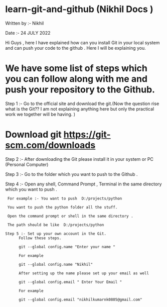 # learn-git-and-github (Nikhil Docs )

Written by :- Nikhil

Date :- 24 JULY 2022 

Hi Guys , here I have explained how can you install Git in your local system and can push your code to the github . Here I will be explaining you.


# We have some list of steps which you can follow along with me and push your repository to the Github.

Step 1 :- Go to the official site and download the git.(Now the question rise what is the Git?? I am not explaining anything here but only the practical work we together will be having. )

# Download git https://git-scm.com/downloads

Step 2 :- After downloading the Git please install it in your system or PC (Personal Computer)

Step 3 :- Go to the folder which you want to push to the Github . 

Step 4 :- Open any shell, Command Prompt , Terminal in the same directory which you want to push .

     For example :- You want to push  D:/projects/python 
     
     You want to push the python folder all the stuff. 
     
     Open the command prompt or shell in the same directory . 
     
     The path should be like  D:/projects/python 
     
    Step 5 :- Set up your own account in the Git.
          Follow these steps. 
          
          git --global config.name "Enter your name "
          
          For example 
          
          git --global config.name "Nikhil"
          
          After setting up the name please set up your email as well 
          
          git --global config.email " Enter Your Email " 
          
          For example 
          
          git --global config.email "nikhilkumarnk0805@gmail.com"
          
         
    

     
